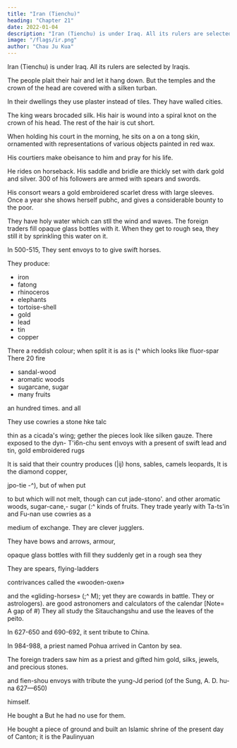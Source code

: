 ```yaml
---
title: "Iran (Tienchu)"
heading: "Chapter 21"
date: 2022-01-04
description: "Iran (Tienchu) is under Iraq. All its rulers are selected by Iraqis"
image: "/flags/ir.png"
author: "Chau Ju Kua"
---
```




Iran (Tienchu) is under Iraq. All its rulers are selected by Iraqis.

The people plait their hair and let it hang down. But the temples and the crown of the head are covered with a silken turban. 

In their dwellings they use plaster instead of tiles. They have walled cities. 

The king wears brocaded silk. His hair is wound into a spiral knot on the crown of his head. The rest of the hair is cut short. 

When holding his court in the morning, he sits on a on a tong skin, ornamented with representations of various objects painted in red wax. 


<!-- holding his court in the morning he
name
of an animal, of
tiles.
"When
tong
being
 -->


His courtiers make obeisance to him and pray for his life. 

He rides on horseback. His saddle and bridle are  thickly set with dark gold and silver.  300 of his followers are armed with spears and swords.

His consort wears a gold embroidered scarlet dress with large sleeves. Once a year she shows herself
pubhc, and gives a considerable bounty to the poor.

They have holy water which can stll the wind and waves. The foreign traders fill opaque glass bottles with it. When they get to rough sea, they still it by sprinkling this water on it. 

In 500-515, They sent envoys to to give swift horses. 

They produce:
- iron
- fatong
- rhinoceros
- elephants
- tortoise-shell
- gold
- lead
- tin
- copper

There
a reddish colour; when
split
it is as
is
(^
which looks like fluor-spar
There
20
fire

- sandal-wood
- aromatic woods
- sugarcane, sugar
- many fruits


an hundred times.
and all

They use cowries 
a stone hke
talc

thin as a cicada's wing;
gether the pieces look like silken gauze. There
exposed to the
dyn-
T'i6n-chu sent envoys with a present of swift
lead and tin, gold embroidered rugs

It is said that their country produces (|ij) hons, sables,
camels
leopards,
It is
the diamond
copper,

jpo-tie
-^), but of
when put

to
but which will not melt, though
can cut jade-stono'.
and other aromatic woods, sugar-cane,-
sugar (:^ kinds of fruits. They trade yearly with Ta-ts'in and
Fu-nan use cowries as a

medium of exchange. They are clever jugglers.

They have bows and arrows, armour,

opaque glass bottles with
fill
they suddenly get in a rough sea they

They are
spears, flying-ladders

contrivances called the «wooden-oxen»

and the «gliding-horses» (;^
M); yet they are cowards in battle. They
or astrologers).
are good astronomers and calculators of the calendar
[Note= A gap of
#)
They all study the Sitauchangshu and use the leaves of the peito. 

In 627-650 and 690-692, it sent tribute to China. 

In 984-988, a priest named Pohua arrived in Canton by sea. 


The foreign traders saw him as a priest and gifted him gold, silks, jewels, and precious stones. 

and fien-shou envoys with tribute
the yung-Jd period (of the Sung, A. D.
hu-na
627—650)

himself. 

He bought a
But he had no use for them. 

He bought a piece of ground and built an Islamic shrine 
of the present day 
of Canton; it is the Paulinyuan

<!-- Notes.
1)
ts'in.
The words
See supra
of Ta-ts'in,
The
rest of the
Chau Ju-kua
Chou
from
in brackets are substantially a quotation
p. 105.
paragraph seems original
-with
on Ta-
K'fl-fei's notes
our author. As in the account
has mixed up a good deal of information derived from earlier Chinese
sources and applying to India (T'ien-chu) generally, with the India of the Ta-ts'in people, or
regarding whose dependency on the oking of Ta-ts'in»
Christians,
or Baghdad) see supra p. 105.
The term T'i§n-chu,
as here used,
in the broad acceptation in which other Chinese writers use
principal divisions of India in other chapters.
of Madras,
It
it,
e.,
is not to be taken in all cases
for our author has described the
appears that Chau's T'i6n-chu was the coast
paragraphs of
at least so far as the first three
this
chapter are concerned; in the 10
rest of the chapter, derived nearly entirely from the T'ung-tifin and other Chinese authorities,
T'ien-chu must, I think, be understood in its
The manner
in which the king,
5
the patriarch of Antioch
(i.
broader meaning of India generally.
the head priest of the Christians, appointed by the
i. e.,
king of Ta-ts'in, dressed his hair might be looked upon as a strange anomaly, considering his
being deputed by the Syrian, or the Chaldaean, patriarch. But
Christian clergy followed the native custom in this respect.
phus Indus
(15 century?,
Assemani,
ib,,
439),
who
summa
It
appears that in India the 15
(III B, 337)
quotes Jose-
says «de Christianis Malabariae= Hi habent
non ferunt tonsuram, sed nonnihil capillorum
sacerdotes, levitas et hypodiaconos. Sacerdotes vero
in
it
Assemani
parte capitis habent= quod et faciunt Saraceni, Persae, Indi, Tartari et Sinenses.)}
might also appear strange that the metropolitan of the Christian church was allowed to 20
have a wife at
all;
but the history of Nestorian patriarchs shows that opinions on the question of
celibacy have changed a good deal. Certainly bishops could be married
(Barhebraeus,
op.
cit.,
and exceptions are even on record in the case of patriarchs, as in that of Babaeus
(498 503 A. D.), who was married and had sons and who «sanxit, ut ecclesiae ministJri universi
nuberent, nemine aut presbyterorum aut diaconorum sine uxore manente= haberentque singuli 25
II, 64, 70, 80),
—
propriam uxorem palam et publics secundum legis praescriptum= nee quisquam in posterum
(Mar Amr,
known as Thomas
with having had two wives, one of
caelibatum ia saeculari conversation! coleret, ut vitatur nempe peccandi periculum»
op.
cit., II,
21;
cf.
Assemani,
II, 408).
One
Cana, some time about the year 800 A.
whom was
of the early bishops of India,
1)., is
even credited
Assemani
B, 441 et seqq ) fills several pages of 30
modern Christians of the church of
St. Thomas, Captain Ch. Swanston says (J. E. A. S., II, '241)= «The celibacy of the priests
is with them rather a custom than a dogma= they admit, not only that it is not required by
Scripture, but also .its evil tendency and consequences; and in later years, some of them were
induced to marry by the influence and persuasion of the British authorities in Travanc6r, and a 35
marriage gift of four hundred rupees, presented by the sovereign of the country, to induce them
to return to the ancient usage of their forefathers, and to enter the nuptial state. The feeling of
his
held to be merely a concubine.
(III
erudition with the account of this legend. Of the
the church
is,
however, against
The Sung-shi,
490,s''
it.»
says that sometime between A. D. 984 and 988, there
capital of China an Indian priest
(^
with aPersian heretic called A-li-yen(|S^
f^
^ ^)-
M
^'^) called Yung-sM
(^
i^)
came
in
to the
company 40
Yung-shi said that his native land was called
Li-t6 (^Ij ^^= Lata of Masudi, was situated on the gulf of Cambay and was a part of the
kingdom of the Balhara). The sovereign of
his country bore the family
P^
3S. f^), his personal name was A-no-ni (^^
his cap was of gold and covered with all kinds of jewels.
(^ M.
j^). His
When
name
of Ya-lo-wu-to
clothes were yellow,
he went fofth h&rode on an 45
elephant or in a small sedan-chair, preceded by a great throng of people and to the sound of
conch shells and cymbals. When he visited the temples he made largess to the poor. His consort
whose name was Mahani
(
J^ g^ ^),
only appeared in public once a year,
when she bestowed
great bounty on the people.
The name
of this Indian priest
means «Time
been borne by a Brahman or a Buddhist;
it
ever-lasting, eternitya,
appears to
me
and could never have 50
highly probably that Yung-shi was aIj^l
INDIA.
113^
MalaLar Christian, as may also have been the Persian «heretic»
(^\> *^ who accompanied
him on his journey to China.
2) Quotation from Ch6u K'U-fcJ, in his notes on Ta-ts'in (see supra,
p. 108, note 9). The
holy water here referred to must he that taken from the well
Zemzem at Mecca. Ming-shi, in
its account of Mecca, says= «Behind the tomb of
Ma-ha-ma (Mohammed) there is a well, the water
of which is limpid and sweet. People who start on the sea
voyage use to take along with them
some water from this well, for it has the property of appeasing the waves in time
of storm
^)
when
sprinkled over thesea».
Bretschneider, Med..Eesearches,
II,
303. San-ts'ai-t'u-hui (Pi6n-i-tien,
G8 Sec. T'i6n-fang) attributes the same property to the water from the well of
Ishmael (o)
is the well Zemzem, according to mohammedan tradition.
lb jK0)) or Hagar's well, this
2)
The
portion of this paragraph in quotation
(see supra, p. IDS, note 14).
rhinoceros,
tortoise-shell,
Hou Han-shu,
gold,
ginger, black salt, fine cloth,
silver,
118,12»,
marks is taken from Tu Yu's T'ung-tien
mentions among the products of India elephants,
sugar
— Liang-shu, (^
copper, iron, lead and
handsome rugs
called t'a-tong
(j/^
dark gold,
it is brilliant.
When
isinglass.
skins), tortoise-
According
to
(ru-gs).
«Huo-ts'i,
it
adds,
is
(cloth?), po-iii
like talc, its colour is like
cleaved
..pieces look like silver gauzes. Huo-ts'i
20 may be
marmot (?
hemps
pepper,
says the usual
54,16*'
gold, silver, gold embroidered skin rugs, fine
garments and t'a-tong
(muslin), fine fur
j
^),
^),
tin,
ll exports from India were rhinoceros (horns), ivory, leopards (skins),
shell, huo-ts'i
fi
it is as thin as a cicada's wing; when put together the
appears to be a foreign word; the substance referred to
Porter Smith,
Contrib. mater, med., 129,
it is
lapis-lazuli.
paragraph was compiled from a number of earlier Chinese writers, largely from
T'ang-shu, 221A,i7 et seqq. According to tbe Nan-fang-ts'au-mu-chuang, I, 4, sM-mi is cane-
4) This
sugar. At the time that work was written, third century A. D., China got all her supply of sugar,
from Tongking and southern Indo-China, wTiere the sugar-cane appears to have been indigenous.
25 See de Candolle, Origine des plantes cultiv^es, 122 127. It was cultivate'd also in India as
early as the first or second century of our era, as we have seen by the reference made to it in
the Hou Han-shu in the previous note. By the sixth century its use must have been general in
^
—
Central Asia, for Sui-shu, 83, mentions that sugar came from various countries of Central Asia
and of the Sassanian empire. In the
30 Central China, at Yang-ch6u (iter
of
(i.
first
J>U
half of the seventh century the cane was cultivated in
in Kiang-su), but the Chinese did not
know
the process
making sugar. Somewhere about A. D. 637 the Eiriperor T'ai-tsung sent a mission to Magadha
e.. Central India) to learn the method of boiling sugar, and called the attention of his people
to the superiority of the Chinese cane. T'ang-shu, 221A,i9''.
At about the same time Htian-tsang mentioned among the
35 of India sha-t'ang (vl? /|© agranulated sugar») and
much sugar-cane
(^^ J0)
and produced
(or
sJi'i-mi.
He
articles of food of the people
Gandhara had
also stated that
exported [jH )sfe?-mi.
Si-yfi-ki, 2,lo^ 15*.
sugar and sugar-cane in ancient India, see Lassen, Indische Alterthumsk.,
I,
317
— On
et seqq.
makes mention of another kind of sugar, or product of sugar, called pan-mi
can find no explanation of this term which, literally translated, means «half-honey».
Concerning the remarks about, the trade relations of T'ien-chu, H6u Han-shu, 118,io''
Sui-shu, 83,
^
4i
40
)•
I
trade with Ta-ts'in, and Liang-shu, 54,17* stated that Central T'ien-chu
had much sea-trade with Ta-ts'in, An-si (Parthia), Fu-nan, Ji-nan and Kialu-chi (i. e., Indo-China
generally). Our author quotes from T'ang-shu, 22lA,i7''.
already referred to
45
era.
its
Cowries were not the only medium of exchange in India even in the
H6u Han-shu, 118,io'' states that the Indians used coins of gold and
10 to
1.
Hflan-tsang
says «in the
commerce of the country gold and
small pearls are the media of exchangea.
first
centuries of our
silver;
the ratio was
silver coins, cowries
Watters, On Yuan-chuang's
Travels,
1,
and
178.
The awooden ox» and the ((gliding horse» were, according to San-kuo-chii (Shu, 5,i3,i5),
invented in the third
contrivances for facilitating the transport of provisions of armies, and were
Header's Manual,
Chinese
Mayers,
Conf.
Liang.
Chu-ko
general
50 century by the great Chinese
ii-taur
Liang. I can find no explanation oifei-t'i, literally ((flying laddersn, or of
s.
v.
Chu-ko
literally ((earth roads, saps».


mean the «Siddbanta Book of Eules», and the work was
Alberuni says in his India (Sachau's translation, I, 153) «The book
Si-tan ehang-shu appears to
probably one on astronomy.
known among Muslims as Sindhind is called
crooked nor changing. By
books
as,
this
name they
by them [the Hindus] Siddhanta,
according to our opinions, do not come up to the
books of mathematical astronomy. They hare
On the usual, or
Watters, On Yuan-chwang's
five
e.,
straight, not
mark
of our so-called ZiJ,
i.
e.,
hand-
Siddhantas». See also Lassen, Indische Alter-
thumsk., IV, 621. orthodox, Buddhist sense of the word si-tan,
see Travels,
I,
i.
erery standard book on astronomy, even such
call
i.
155—159 and Eitel, Handbook,
e.,
a syllabary,
The
152.
text
a quotation from T'ang-shu 221^,25*, the characters missing in_our text can be supplied
10
from it. The passage reads as follows
is
^^^^ij^S^^^H^^^-
«They. are able astronomers and they study (the work called) Si-tan-ehang, erroneously called
(by the Chinese)
Fan
t'ien-fa
The H6u Han-shu,
(i.
e.,
118,12*
Indian Astronomy))).
and Liang-shu, 54,16* remarked on the Indians' cowardice and
weakness.
Pei-to (in Sanskrit patra, «a leafs) are the leaves of the borassus flabelliformis.
tsa-tsu, 18,7* says there are three kinds of jiei-lo tree in
called to-lo-p'o li-ch' a pei-to
patra «leaf of the tala
^
(^ ^ ]^
"fl
Magadha
Yu-yang- li
(Central India), the largest
M ^) which
is in
is
Sanskrit tala vrlcsa
tree.
The name of this priest, probably a transcription of Rahula, has often been used by
Buddhist monks it was the name of the son of the Buddha Gautama. The term hu, rendered 2*
5)
;
aforeigns,
is
sometimes applied to Indians (see Pei-won yttn-fu, 70A
usually used to designate the people of
s. v.
^ .^
"j^ ), though
Western Asia.
Sung-shi, 490,s'' has it that in the yung-hi period (A. D. 984—988, the same in which
Lo-hu-na came to Ts'aan-ch6u), Tzi-huan (^fe !^)> *' priest of Wei-ch6u
(^^ ^|>| ), came
back to China from the Western Regions with a foreign priest ("AH i@') by the name of Mi- 2S
tan-lo (0^ j^ ^^)"
India, and
-p
i.
e.,
They presented
to the
^
Emperor
letters
from the Prince
of Northern
^
(^
[i£)' Prince of the Diamond Throne
|^|J
Vajrasana, Buddhgaya). Mi-tan-lo is a transcription of Mitra, a common termination
also
from Na-lan-t'o
(^^
of Indian Buddhist names.

 -->